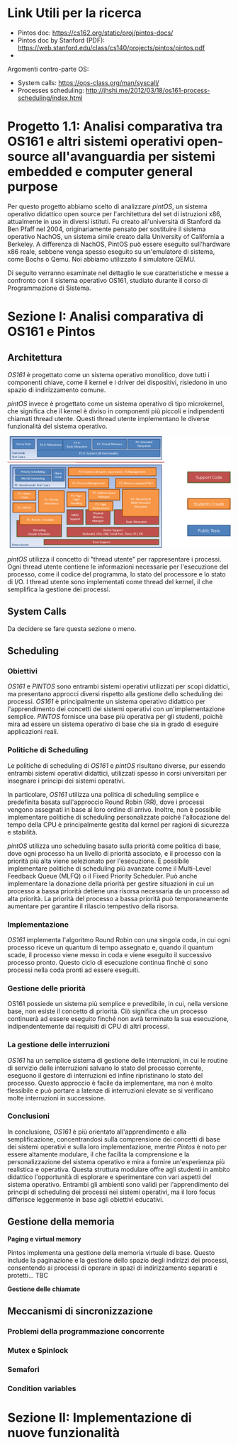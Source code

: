 # Link Utili per la ricerca
- Pintos doc: https://cs162.org/static/proj/pintos-docs/
- Pintos doc by Stanford (PDF): https://web.stanford.edu/class/cs140/projects/pintos/pintos.pdf
- 

Argomenti contro-parte OS:
- System calls: https://ops-class.org/man/syscall/
- Processes scheduling: http://jhshi.me/2012/03/18/os161-process-scheduling/index.html

# Progetto 1.1: Analisi comparativa tra OS161 e altri sistemi operativi open-source all'avanguardia per sistemi embedded e computer general purpose

Per questo progetto abbiamo scelto di analizzare _pintOS_, un sistema operativo didattico open source per l'architettura del set di istruzioni x86, attualmente in uso in diversi istituti. Fu creato all'università di Stanford da Ben Pfaff nel 2004, originariamente pensato per sostituire il sistema operativo NachOS, un sistema simile creato dalla University of California a Berkeley. A differenza di NachOS, PintOS può essere eseguito sull'hardware x86 reale, sebbene venga spesso eseguito su un'emulatore di sistema, come Bochs o Qemu. Noi abbiamo utilizzato il simulatore QEMU.

Di seguito verranno esaminate nel dettaglio le sue caratteristiche e messe a confronto con il sistema operativo OS161, studiato durante il corso di Programmazione di Sistema.  

# Sezione I: Analisi comparativa di OS161 e Pintos #

## Architettura ##

_OS161_ è progettato come un sistema operativo monolitico, dove tutti i componenti chiave, come il kernel e i driver dei dispositivi, risiedono in uno spazio di indirizzamento comune.

_pintOS_ invece è progettato come un sistema operativo di tipo microkernel, che significa che il kernel è diviso in componenti più piccoli e indipendenti chiamati thread utente. Questi thread utente implementano le diverse funzionalità del sistema operativo.

![Architettura di PintOS](./images/Pintos_Architecture.png)

_pintOS_ utilizza il concetto di "thread utente" per rappresentare i processi. Ogni thread utente contiene le informazioni necessarie per l'esecuzione del processo, come il codice del programma, lo stato del processore e lo stato di I/O. I thread utente sono implementati come thread del kernel, il che semplifica la gestione dei processi.

## System Calls ##
Da decidere se fare questa sezione o meno. 

## Scheduling ##

### Obiettivi ###

_OS161_ e _PINTOS_ sono entrambi sistemi operativi utilizzati per scopi didattici, ma presentano approcci diversi rispetto alla gestione dello scheduling dei processi. _OS161_ è principalmente un sistema operativo didattico per l'apprendimento dei concetti dei sistemi operativi con un'implementazione semplice. _PINTOS_ fornisce una base più operativa per gli studenti, poichè mira ad essere un sistema operativo di base che sia in grado di eseguire applicazioni reali.

### Politiche di Scheduling ###

Le politiche di scheduling di _OS161_ e _pintOS_ risultano diverse, pur essendo entrambi sistemi operativi didattici, utilizzati spesso in corsi universitari per insegnare i principi dei sistemi operativi.

In particolare, _OS161_ utilizza una politica di scheduling semplice e predefinita basata sull'approccio Round Robin (RR), dove i processi vengono assegnati in base al loro ordine di arrivo. Inoltre, non è possibile implementare politiche di scheduling personalizzate poiché l'allocazione del tempo della CPU è principalmente gestita dal kernel per ragioni di sicurezza e stabilità.

_pintOS_ utilizza uno scheduling basato sulla priorità come politica di base, dove ogni processo ha un livello di priorità associato, e il processo con la priorità più alta viene selezionato per l'esecuzione. È possibile implementare politiche di scheduling più avanzate come il Multi-Level Feedback Queue (MLFQ) o il Fixed Priority Scheduler. Può anche implementare la donazione della priorità per gestire situazioni in cui un processo a bassa priorità detiene una risorsa necessaria da un processo ad alta priorità. La priorità del processo a bassa priorità può temporaneamente aumentare per garantire il rilascio tempestivo della risorsa.

### Implementazione ###

_OS161_ implementa l'algoritmo Round Robin con una singola coda, in cui ogni processo riceve un quantum di tempo assegnato e, quando il quantum scade, il processo viene messo in coda e viene eseguito il successivo processo pronto. Questo ciclo di esecuzione continua finchè ci sono processi nella coda pronti ad essere eseguiti. 

### Gestione delle priorità ###

OS161 possiede un sistema più semplice e prevedibile, in cui, nella versione base, non esiste il concetto di priorità. Ciò significa che un processo continuerà ad essere eseguito finché non avrà terminato la sua esecuzione, indipendentemente dai requisiti di CPU di altri processi.


### La gestione delle interruzioni ###

_OS161_ ha un semplice sistema di gestione delle interruzioni, in cui le routine di servizio delle interruzioni salvano lo stato del processo corrente, eseguono il gestore di interruzioni ed infine ripristinano lo stato del processo. Questo approccio è facile da implementare, ma non è molto flessibile e può portare a latenze di interruzioni elevate se si verificano molte interruzioni in successione.


### Conclusioni ###

In conclusione, _OS161_ è più orientato all'apprendimento e alla semplificazione, concentrandosi sulla comprensione dei concetti di base dei sistemi operativi e sulla loro implementazione, mentre _Pintos_ è noto per essere altamente modulare, il che facilita la comprensione e la personalizzazione del sistema operativo e mira a fornire un'esperienza più realistica e operativa. Questa struttura modulare offre agli studenti in ambito didattico l'opportunità di esplorare e sperimentare con vari aspetti del sistema operativo.
Entrambi gli ambienti sono validi per l'apprendimento dei principi di scheduling dei processi nei sistemi operativi, ma il loro focus differisce leggermente in base agli obiettivi educativi.

## Gestione della memoria ##


**Paging e virtual memory**

Pintos implementa una gestione della memoria virtuale di base. Questo include la paginazione e la gestione dello spazio degli indirizzi dei processi, consentendo ai processi di operare in spazi di indirizzamento separati e protetti... TBC


**Gestione delle chiamate**


## Meccanismi di sincronizzazione ##

### Problemi della programmazione concorrente ###

### Mutex e Spinlock ###

### Semafori ###

### Condition variables ###



# Sezione II: Implementazione di nuove funzionalità  #


